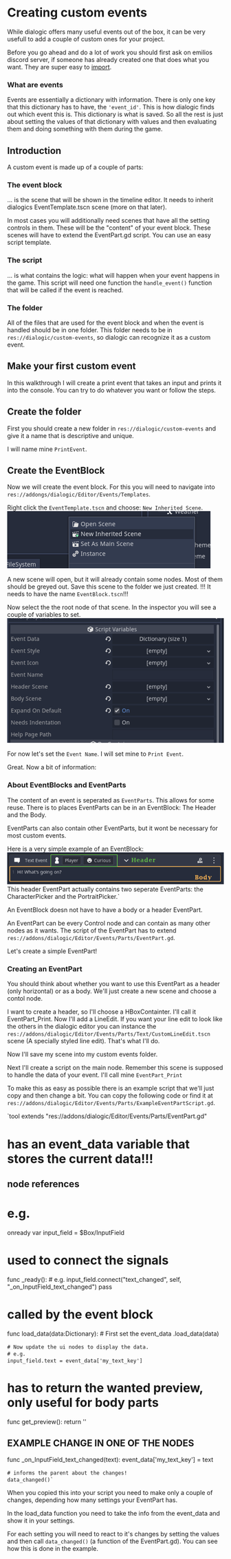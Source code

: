 # Creating custom events

While dialogic offers many useful events out of the box, it can be very usefull to add a couple of custom ones for your project.

Before you go ahead and do a lot of work you should first ask on emilios discord server, if someone has already created one that does what you want. They are super easy to [import](./ImportCustomEvents.md).

### What are events
Events are essentially a dictionary with information. There is only one key that this dictionary has to have, the `'event_id'`. This is how dialogic finds out which event this is.
This dictionary is what is saved. So all the rest is just about setting the values of that dictionary with values and then evaluating them and doing something with them during the game.

## Introduction
A custom event is made up of a couple of parts:

### The event block
... is the scene that will be shown in the timeline editor. It needs to inherit dialogics EventTemplate.tscn scene (more on that later).

In most cases you will additionally need scenes that have all the setting controls in them. These will be the "content" of your event block.
These scenes will have to extend the EventPart.gd script. You can use an easy script template. 

### The script
... is what contains the logic: what will happen when your event happens in the game.
This script will need one function the `handle_event()` function that will be called if the event is reached.

### The folder
All of the files that are used for the event block and when the event is handled should be in one folder. This folder needs to be in `res://dialogic/custom-events`, so dialogic can recognize it as a custom event.


## Make your first custom event
In this walkthrough I will create a print event that takes an input and prints it into the console. You can try to do whatever you want or follow the steps.

## Create the folder
First you should create a new folder in `res://dialogic/custom-events` and give it a name that is descriptive and unique.

I will name mine `PrintEvent`.

## Create the EventBlock
Now we will create the event block. For this you will need to navigate into `res://addongs/dialogic/Editor/Events/Templates`.

Right click the `EventTemplate.tscn` and choose: `New Inherited Scene`.
![Inherited Scene](./Images/InheritedScene.PNG)

A new scene will open, but it will already contain some nodes. Most of them should be greyed out. Save this scene to the folder we just created. 
!!! It needs to have the name `EventBlock.tscn`!!!

Now select the the root node of that scene. In the inspector you will see a couple of variables to set. 
![Event Block Settings](./Images/EventBlockSettings.PNG)

For now let's set the `Event Name`. I will set mine to `Print Event`.

Great. Now a bit of information:

### About EventBlocks and EventParts
The content of an event is seperated as `EventParts`. This allows for some reuse.
There is to places EventParts can be in an EventBlock: The Header and the Body.

EventParts can also contain other EventParts, but it wont be necessary for most custom events.

Here is a very simple example of an EventBlock:
![EventBlock](./Images/EventBlock.png)
This header EventPart actually contains two seperate EventParts: the CharacterPicker and the PortraitPicker.`

An EventBlock doesn not have to have a body or a header EventPart.

An EventPart can be every Control node and can contain as many other nodes as it wants. The script of the EventPart has to extend `res://addons/dialogic/Editor/Events/Parts/EventPart.gd`.

Let's create a simple EventPart!

### Creating an EventPart
You should think about whether you want to use this EventPart as a header (only horizontal) or as a body. 
We'll just create a new scene and choose a contol node.

I want to create a header, so I'll choose a HBoxContainter. I'll call it EventPart_Print. Now I'll add a LineEdit. If you want your line edit to look like the others in the dialogic editor you can instance the `res://addons/dialogic/Editor/Events/Parts/Text/CustomLineEdit.tscn` scene (A specially styled line edit). That's what I'll do.

Now I'll save my scene into my custom events folder.

Next I'll create a script on the main node. Remember this scene is supposed to handle the data of your event. I'll call mine `EventPart_Print`

To make this as easy as possible there is an example script that we'll just copy and then change a bit. You can copy the following code or find it at `res://addons/dialogic/Editor/Events/Parts/ExampleEventPartScript.gd`.

`tool
extends "res://addons/dialogic/Editor/Events/Parts/EventPart.gd"
 # has an event_data variable that stores the current data!!!

 ## node references
 # e.g. 
onready var input_field = $Box/InputField

 # used to connect the signals
func _ready():
	# e.g. 
	input_field.connect("text_changed", self, "_on_InputField_text_changed")
	pass

 # called by the event block
func load_data(data:Dictionary):
	# First set the event_data
	.load_data(data)
	
	# Now update the ui nodes to display the data. 
	# e.g. 
	input_field.text = event_data['my_text_key']

 # has to return the wanted preview, only useful for body parts
func get_preview():
	return ''

 ## EXAMPLE CHANGE IN ONE OF THE NODES
func _on_InputField_text_changed(text):
	event_data['my_text_key'] = text
	
	# informs the parent about the changes!
	data_changed()`

When you copied this into your script you need to make only a couple of changes, depending how many settings your EventPart has.

In the load_data function you need to take the info from the event_data and show it in your settings.

For each setting you will need to react to it's changes by setting the values and then call `data_changed()` (a function of the EventPart.gd).
You can see how this is done in the example.



